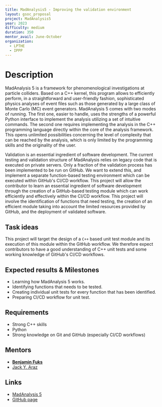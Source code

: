 ```yaml
---
title: MadAnalysis5 - Improving the validation environment
layout: gsoc_proposal
project: MadAnalysis5
year: 2023
difficulty: medium
duration: 350
mentor_avail: June-October
organization:
  - LPTHE
  - IPPP
---
```


# Description

MadAnalysis 5 is a framework for phenomenological investigations at particle colliders. 
Based on a C++ kernel, this program allows to efficiently perform, in a straightforward and user-friendly 
fashion, sophisticated physics analyses of event files such as those generated by a large class of 
Monte Carlo (MC) event generators. MadAnalysis 5 comes with two modes of running. The first one, easier 
to handle, uses the strengths of a powerful Python interface to implement the analysis utilizing a set of 
intuitive commands. The second one requires implementing the analysis in the C++ programming language 
directly within the core of the analysis framework. This opens unlimited possibilities concerning the 
level of complexity that can be reached by the analysis, which is only limited by the programming skills 
and the originality of the user.

Validation is an essential ingredient of software development. The current testing and validation structure of MadAnalysis relies on legacy code that is executed on private servers. Only a fraction of the validation process has been implemented to be run on GitHub. We want to extend this, and implement a separate function-based testing environment which can be executed within GitHub's CI/CD workflow. This project will allow the contributor to learn an essential ingredient of software development through the creation of a GitHub-based testing module which can work efficiently and effectively within the CI/CD workflow. This project will involve the identification of functions that need testing, the creation of an efficient module taking into account the limited resources provided by GitHub, and the deployment of validated software.

## Task ideas

This project will target the design of a `C++` based unit test module and its execution of this module within the GitHub workflow. We therefore expect contributors to have a good understanding of C++ unit tests and some working knowledge of GitHub's CI/CD workflows.


## Expected results & Milestones

* Learning how MadAnalysis 5 works.
* Identifying functions that needs to be tested.
* Creating individual unit tests for every function that has been identified.
* Preparing CI/CD workflow for unit test.

## Requirements

* Strong C++ skills
* Python
* Strong knowledge on Git and GitHub (especially CI/CD workflows)


## Mentors

* **[Benjamin Fuks](mailto:fuks@lpthe.jussieu.fr)**
* [Jack Y. Araz](mailto:jack.araz@durham.ac.uk)


## Links

* [MadAnalysis 5](http://madanalysis.irmp.ucl.ac.be)
* [GitHub page](https://github.com/MadAnalysis/madanalysis5)

